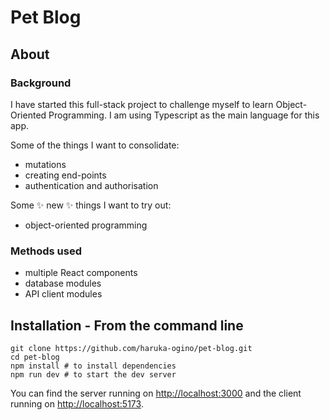 # Pet Blog

## About

### Background

I have started this full-stack project to challenge myself to learn Object-Oriented Programming. I am using Typescript as the main language for this app.

Some of the things I want to consolidate:

* mutations
* creating end-points
* authentication and authorisation

Some ✨ new ✨ things I want to try out:

* object-oriented programming

### Methods used

* multiple React components
* database modules
* API client modules

## Installation - **From the command line**

```
git clone https://github.com/haruka-ogino/pet-blog.git
cd pet-blog
npm install # to install dependencies
npm run dev # to start the dev server
```

You can find the server running on [http://localhost:3000](http://localhost:3000) and the client running on [http://localhost:5173](http://localhost:5173).
